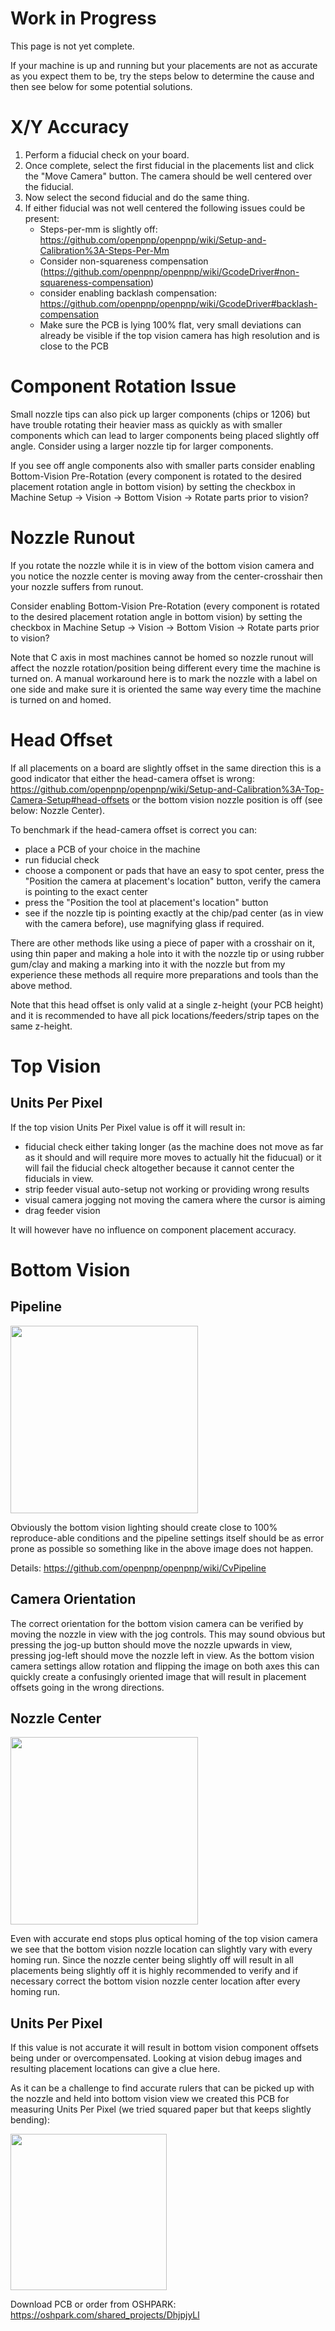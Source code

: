 # Work in Progress
This page is not yet complete. 

If your machine is up and running but your placements are not as accurate as you expect them to be, try the steps below to determine the cause and then see below for some potential solutions.

# X/Y Accuracy
1. Perform a fiducial check on your board.
2. Once complete, select the first fiducial in the placements list and click the "Move Camera" button. The camera should be well centered over the fiducial.
3. Now select the second fiducial and do the same thing.
4. If either fiducial was not well centered the following issues could be present:
   * Steps-per-mm is slightly off: https://github.com/openpnp/openpnp/wiki/Setup-and-Calibration%3A-Steps-Per-Mm
   * Consider non-squareness compensation (https://github.com/openpnp/openpnp/wiki/GcodeDriver#non-squareness-compensation)
   * consider enabling backlash compensation: https://github.com/openpnp/openpnp/wiki/GcodeDriver#backlash-compensation
   * Make sure the PCB is lying 100% flat, very small deviations can already be visible if the top vision camera has high resolution and is close to the PCB

# Component Rotation Issue

Small nozzle tips can also pick up larger components (chips or 1206) but have trouble rotating their heavier mass as quickly as with smaller components which can lead to larger components being placed slightly off angle. Consider using a larger nozzle tip for larger components.

If you see off angle components also with smaller parts consider enabling Bottom-Vision Pre-Rotation (every component is rotated to the desired placement rotation angle in bottom vision) by setting the checkbox in Machine Setup -> Vision -> Bottom Vision -> Rotate parts prior to vision?

# Nozzle Runout

If you rotate the nozzle while it is in view of the bottom vision camera and you notice the nozzle center is moving away from the center-crosshair then your nozzle suffers from runout.

Consider enabling Bottom-Vision Pre-Rotation (every component is rotated to the desired placement rotation angle in bottom vision) by setting the checkbox in Machine Setup -> Vision -> Bottom Vision -> Rotate parts prior to vision?

Note that C axis in most machines cannot be homed so nozzle runout will affect the nozzle rotation/position being different every time the machine is turned on. A manual workaround here is to mark the nozzle with a label on one side and make sure it is oriented the same way every time the machine is turned on and homed.

# Head Offset

If all placements on a board are slightly offset in the same direction this is a good indicator that either the head-camera offset is wrong: https://github.com/openpnp/openpnp/wiki/Setup-and-Calibration%3A-Top-Camera-Setup#head-offsets or the bottom vision nozzle position is off (see below: Nozzle Center).

To benchmark if the head-camera offset is correct you can:
* place a PCB of your choice in the machine
* run fiducial check
* choose a component or pads that have an easy to spot center, press the "Position the camera at placement's location" button, verify the camera is pointing to the exact center
* press the "Position the tool at placement's location" button
* see if the nozzle tip is pointing exactly at the chip/pad center (as in view with the camera before), use magnifying glass if required.

There are other methods like using a piece of paper with a crosshair on it, using thin paper and making a hole into it with the nozzle tip or using rubber gum/clay and making a marking into it with the nozzle but from my experience these methods all require more preparations and tools than the above method.

Note that this head offset is only valid at a single z-height (your PCB height) and it is recommended to have all pick locations/feeders/strip tapes on the same z-height.

# Top Vision

## Units Per Pixel

If the top vision Units Per Pixel value is off it will result in:
* fiducial check either taking longer (as the machine does not move as far as it should and will require more moves to actually hit the fiducual) or it will fail the fiducial check altogether because it cannot center the fiducials in view. 
* strip feeder visual auto-setup not working or providing wrong results 
* visual camera jogging not moving the camera where the cursor is aiming 
* drag feeder vision

It will however have no influence on component placement accuracy.

# Bottom Vision

## Pipeline

<img src="https://user-images.githubusercontent.com/4028409/40357049-463f03f6-5dbb-11e8-8aa5-d36250614689.jpg" width="300">

Obviously the bottom vision lighting should create close to 100% reproduce-able conditions and the pipeline settings itself should be as error prone as possible so something like in the above image does not happen.

Details: https://github.com/openpnp/openpnp/wiki/CvPipeline

## Camera Orientation

The correct orientation for the bottom vision camera can be verified by moving the nozzle in view with the jog controls. This may sound obvious but pressing the jog-up button should move the nozzle upwards in view, pressing jog-left should move the nozzle left in view. As the bottom vision camera settings allow rotation and flipping the image on both axes this can quickly create a confusingly oriented image that will result in placement offsets going in the wrong directions.

## Nozzle Center

<img src="https://user-images.githubusercontent.com/4028409/40356160-9512c506-5db8-11e8-8e60-9b4b9cb29d8c.jpg" width="300">

Even with accurate end stops plus optical homing of the top vision camera we see that the bottom vision nozzle location can slightly vary with every homing run. Since the nozzle center being slightly off will result in all placements being slightly off it is highly recommended to verify and if necessary correct the bottom vision nozzle center location after every homing run.

## Units Per Pixel

If this value is not accurate it will result in bottom vision component offsets being under or overcompensated. Looking at vision debug images and resulting placement locations can give a clue here.

As it can be a challenge to find accurate rulers that can be picked up with the nozzle and held into bottom vision view we created this PCB for measuring Units Per Pixel (we tried squared paper but that keeps slightly bending):

<img src="https://644db4de3505c40a0444-327723bce298e3ff5813fb42baeefbaa.ssl.cf1.rackcdn.com/2ce0e7fee4dfe0856b4ccf0f5458cd87.png" width="250">

Download PCB or order from OSHPARK:
https://oshpark.com/shared_projects/DhjpjyLl

